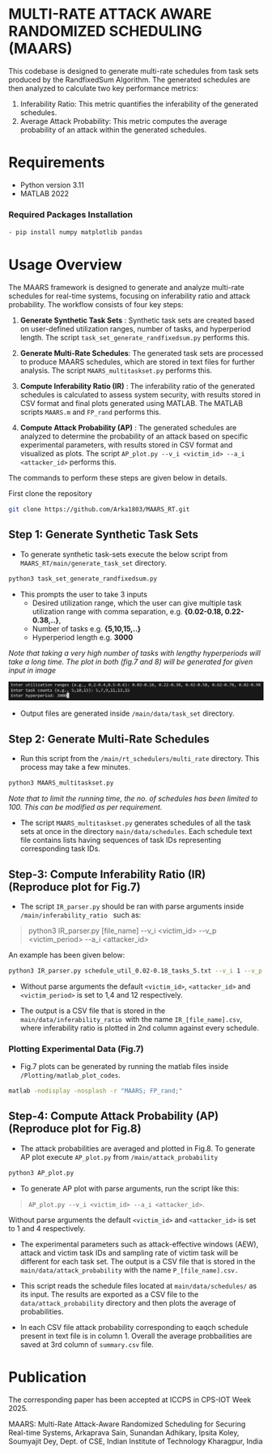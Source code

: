 # MULTI-RATE ATTACK AWARE RANDOMIZED SCHEDULING (MAARS)
This codebase is designed to generate multi-rate schedules from task sets produced by the RandfixedSum Algorithm. The generated schedules are then analyzed to calculate two key performance metrics:
1. Inferability Ratio: This metric quantifies the inferability of the generated schedules.
2. Average Attack Probability: This metric computes the average probability of an attack within the generated schedules.

# Requirements

- Python version 3.11
- MATLAB 2022

### Required Packages Installation
```bash
- pip install numpy matplotlib pandas
```
# Usage Overview
The MAARS framework is designed to generate and analyze multi-rate schedules for real-time systems, focusing on inferability ratio and attack probability. The workflow consists of four key steps:

1. __Generate Synthetic Task Sets__ :  Synthetic task sets are created based on user-defined utilization ranges, number of tasks, and hyperperiod length. The script `task_set_generate_randfixedsum.py` performs this.

2. __Generate Multi-Rate Schedules__:  The generated task sets are processed to produce MAARS schedules, which are stored in text files for further analysis. The script `MAARS_multitaskset.py` performs this.

4. __Compute Inferability Ratio (IR)__ : The inferability ratio of the generated schedules is calculated to assess system security, with results stored in CSV format and final plots generated using MATLAB.  The MATLAB scripts `MAARS.m` and `FP_rand` performs this.

3. __Compute Attack Probability (AP)__ : The generated schedules are analyzed to determine the probability of an attack based on specific experimental parameters, with results stored in CSV format and visualized as plots. The script `AP_plot.py --v_i <victim_id> --a_i <attacker_id>` performs this.

The commands to perform these steps are given below in details. 

First clone the repository
```bash
git clone https://github.com/Arka1803/MAARS_RT.git
```

## Step 1: Generate Synthetic Task Sets
* To generate synthetic task-sets execute the below script from  `MAARS_RT/main/generate_task_set` directory.
```bash
python3 task_set_generate_randfixedsum.py
```
* This prompts the user to take 3 inputs 
    - Desired utilization range, which the user can give multiple task utilization range with comma separation, e.g. __{0.02-0.18, 0.22-0.38,..}__, 
    - Number of tasks e.g. __{5,10,15,..}__ 
    - Hyperperiod length e.g. __3000__
    
_Note that taking a very high number of tasks with lengthy hyperperiods will take a long time. The plot in both (fig.7 and 8) will be generated for given input in image_

![alt text](pic_input.png)

* Output files are generated inside `/main/data/task_set` directory.


## Step 2: Generate Multi-Rate Schedules

* Run this script from the `/main/rt_schedulers/multi_rate` directory. This process may take a few minutes. 

```bash
python3 MAARS_multitaskset.py
```

_Note that to limit the running time, the no. of schedules has been limited to 100. This can be modified as per requirement._

* The script `MAARS_multitaskset.py` generates schedules of all the task sets at once in the directory `main/data/schedules`. Each schedule text file contains lists having sequences of task IDs representing corresponding task IDs. 

## Step-3: Compute Inferability Ratio (IR) (Reproduce plot for Fig.7)

* The script `IR_parser.py` should be ran with parse arguments inside `/main/inferability_ratio ` such as:

>python3 IR_parser.py [file_name] --v_i <victim_id> --v_p <victim_period> --a_i <attacker_id>

An example has been given below:

```bash
python3 IR_parser.py schedule_util_0.02-0.18_tasks_5.txt --v_i 1 --v_p 12 --a_i 4
```

* Without parse arguments the default `<victim_id>`, `<attacker_id>` and `<victim_period>` is set to 1,4 and 12 respectively.

* The output is a CSV file that is stored in the `main/data/inferability_ratio `with the name `IR_[file_name].csv`, where inferability ratio is plotted in 2nd column against every schedule.

### Plotting Experimental Data (Fig.7)
* Fig.7 plots can be generated by running the matlab files inside `/Plotting/matlab_plot_codes`. 

```bash
matlab -nodisplay -nosplash -r "MAARS; FP_rand;"
```


## Step-4: Compute Attack Probability (AP) (Reproduce plot for Fig.8)

* The attack probabilities are averaged and plotted in Fig.8. To generate AP plot execute `AP_plot.py` from `/main/attack_probability` 


```bash 
python3 AP_plot.py
```

* To generate AP plot with parse arguments, run the script like this:

>`AP_plot.py --v_i <victim_id> --a_i <attacker_id>`.  

Without parse arguments the default `<victim_id>` and `<attacker_id>` is set to 1 and 4 respectively.

* The experimental parameters such as attack-effective windows (AEW), attack and victim task IDs and sampling rate of victim task will be different for each task set. The output is a CSV file that is stored in the `main/data/attack_probability` with the name `P_[file_name].csv.` 

* This script reads the schedule files located at `main/data/schedules/` as its input. The results are exported as a CSV file to the `data/attack_probability` directory and then plots the average of probabilities.

* In each CSV file attack probability corresponding to eaqch schedule present in text file is in column 1. Overall the average probbailities are saved at 3rd column of `summary.csv` file.


# Publication

The corresponding paper has been accepted at ICCPS in CPS-IOT Week 2025.

MAARS: Multi-Rate Attack-Aware Randomized Scheduling for Securing Real-time Systems, Arkaprava Sain, Sunandan Adhikary, Ipsita Koley, Soumyajit Dey, Dept. of CSE, Indian Institute of Technology Kharagpur, India
